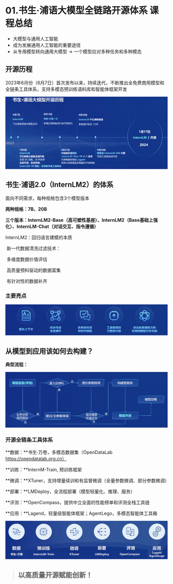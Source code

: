 # 01.书生·浦语大模型全链路开源体系 课程总结

- 大模型与通用人工智能
- 成为发展通用人工智能的重要途径
- 从专用模型转向通用大模型 → 一个模型应对多种任务和多种模态

## 开源历程

2023年6月份（6月7日）首次发布以来，持续迭代，不断推出全免费商用模型和全链条工具体系，支持多模态预训练语料库和智能体框架开发

![](./assets/image-20240330153924219-1711787950376-8.png)



## 书生·浦语2.0（InternLM2）的体系

面向不同需求，每种规格包含3个模型版本

**两种规格：7B、20B**

**三个版本：InternLM2-Base（高可塑性基座）、InternLM2（Base基础上强化）、InternLM-Chat（对话交互、指令遵循）**

InternLM2：回归语言建模的本质

​		      新一代数据清洗过滤技术：

​				多维度数据价值评估

​				高质量预料驱动的数据富集

​				有针对性的数据补齐

### 主要亮点

![](./assets/image-20240330154732510.png)



## 从模型到应用该如何去构建？

**典型流程：**

![](./assets/image-20240330155509120.png)



### 开源全链条工具体系

**数据：**书生·万卷，多模态数据集（OpenDataLab https://opendatalab.org.cn）

**训练：**InternM-Train, 预训练框架

**微调：**XTuner，支持增量续训和有监督微调（全量参数微调、部分参数微调）

**部署：**LMDeploy，全流程部署（模型轻量化、推理、服务）

**评测：**OpenCompass，提供中立全面的性能榜单和评测全栈工具链

**应用：**Lagend，轻量级智能体框架；AgentLego，多模态智能体工具箱

![](./assets/image-20240330160030261.png)



> ## 以高质量开源赋能创新！

